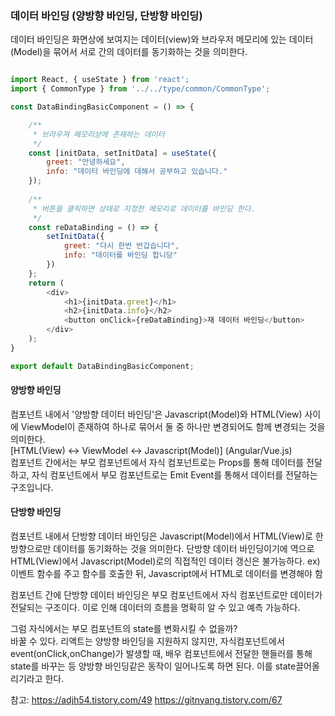 ### 데이터 바인딩 (양방향 바인딩, 단방향 바인딩)

데이터 바인딩은 화면상에 보여지는 데이터(view)와 브라우저 메모리에 있는 데이터(Model)을 묶어서 서로 간의 데이터를 동기화하는 것을 의미한다.
```js

import React, { useState } from 'react';
import { CommonType } from '../../type/common/CommonType';

const DataBindingBasicComponent = () => {

    /**
     * 브라우져 메모리상에 존재하는 데이터 
     */
    const [initData, setInitData] = useState({
        greet: "안녕하세요",
        info: "데이터 바인딩에 대해서 공부하고 있습니다."
    });
    
    /**
     * 버튼을 클릭하면 상태로 지정한 메모리로 데이터를 바인딩 한다.
     */
    const reDataBinding = () => {
        setInitData({
            greet: "다시 한번 반갑습니다",
            info: "데이터를 바인딩 합니당"
        })
    };
    return (
        <div>
            <h1>{initData.greet}</h1>
            <h2>{initData.info}</h2>
            <button onClick={reDataBinding}>재 데이터 바인딩</button>
        </div>
    );
}

export default DataBindingBasicComponent;
```



#### 양방향 바인딩

컴포넌트 내에서 '양방향 데이터 바인딩'은 Javascript(Model)와 HTML(View) 사이에 ViewModel이 존재하여 하나로 묶어서 둘 중 하나만 변경되어도 함께 변경되는 것을 의미한다. <br/>
[HTML(View) <-> ViewModel <-> Javascript(Model)]  (Angular/Vue.js) <br/>
컴포넌트 간에서는 부모 컴포넌트에서 자식 컴포넌트로는 Props를 통해 데이터를 전달하고, 자식 컴포넌트에서 부모 컴포넌트로는 Emit Event를 통해서 데이터를 전달하는 구조입니다.

#### 단방향 바인딩

컴포넌트 내에서 단방향 데이터 바인딩은 Javascript(Model)에서 HTML(View)로 한 방향으로만 데이터를 동기화하는 것을 의미한다.
단방향 데이터 바인딩이기에 역으로 HTML(View)에서 Javascript(Model)로의 직접적인 데이터 갱신은 불가능하다.
ex) 이벤트 함수를 주고 함수를 호출한 뒤, Javascript에서 HTML로 데이터를 변경해야 함

컴포넌트 간에 단방향 데이터 바인딩은 부모 컴포넌트에서 자식 컴포넌트로만 데이터가 전달되는 구조이다. 이로 인해 데이터의 흐름을 명확히 알 수 있고 예측 가능하다.

그럼 자식에서는 부모 컴포넌트의 state를 변화시킬 수 없을까? <br/>
바꿀 수 있다. 리액트는 양방향 바인딩을 지원하지 않지만, 자식컴포넌트에서 event(onClick,onChange)가 발생할 때, 배우 컴포넌트에서 전달한 핸들러를 통해 state를 바꾸는 등 양방향 바인딩같은 동작이 일어나도록 하면 된다. 이를 state끌어올리기라고 한다.

참고: https://adjh54.tistory.com/49
https://gitnyang.tistory.com/67
